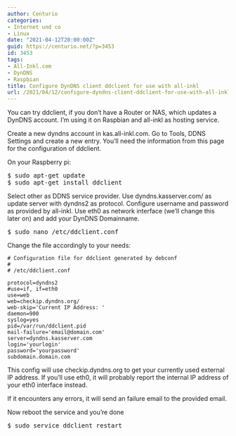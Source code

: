 ```yaml
---
author: Centurio
categories:
- Internet und co
- Linux
date: "2021-04-12T20:00:00Z"
guid: https://centurio.net/?p=3453
id: 3453
tags:
- All-Inkl.com
- DynDNS
- Raspbian
title: Configure DynDNS client ddclient for use with all-inkl
url: /2021/04/12/configure-dyndns-client-ddclient-for-use-with-all-inkl/
---
```

You can try ddclient, if you don&#8217;t have a Router or NAS, which updates a DynDNS account. I&#8217;m using it on Raspbian and all-inkl as hosting service.

Create a new dyndns account in kas.all-inkl.com. Go to Tools, DDNS Settings and create a new entry. You&#8217;ll need the information from this page for the configuration of ddclient.

On your Raspberry pi:

<pre class="wp-block-preformatted">$ sudo apt-get update
$ sudo apt-get install ddclient</pre>

Select other as DDNS service provider. Use dyndns.kasserver.com/ as update server with dyndns2 as protocol. Configure username and password as provided by all-inkl. Use eth0 as network interface (we&#8217;ll change this later on) and add your DynDNS Domainname.

<pre class="wp-block-preformatted">$ sudo nano /etc/ddclient.conf</pre>

Change the file accordingly to your needs:

```
# Configuration file for ddclient generated by debconf
#
# /etc/ddclient.conf

protocol=dyndns2
#use=if, if=eth0
use=web
web=checkip.dyndns.org/
web-skip='Current IP Address: '
daemon=900
syslog=yes
pid=/var/run/ddclient.pid
mail-failure='email@domain.com'
server=dyndns.kasserver.com
login='yourlogin'
password='yourpassword'
subdomain.domain.com
```

This config will use checkip.dyndns.org to get your currently used external IP address. If you&#8217;ll use eth0, it will probably report the internal IP address of your eth0 interface instead.

If it encounters any errors, it will send an failure email to the provided email.

Now reboot the service and you&#8217;re done

<pre class="wp-block-preformatted">$ sudo service ddclient restart</pre>